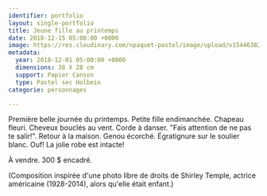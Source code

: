 ```yaml
---
identifier: portfolio
layout: single-portfolio
title: Jeune fille au printemps
date: 2018-12-15 05:00:00 +0000
image: https://res.cloudinary.com/npaquet-pastel/image/upload/v1544638294/28870005_1760247257352093_9008123398559105024_n.jpg
metadata:
  year: 2018-12-01 05:00:00 +0000
  dimensions: 38 X 28 cm
  support: Papier Canson
  type: Pastel sec Holbein
categorie: personnages

---
```

Première belle journée du printemps. Petite fille endimanchée. Chapeau fleuri. Cheveux bouclés au vent. Corde à danser. "Fais attention de ne pas te salir!". Retour à la maison. Genou écorché. Égratignure sur le soulier blanc. Ouf! La jolie robe est intacte!

À vendre. 300 $ encadré.

(Composition inspirée d'une photo libre de droits de Shirley Temple, actrice américaine (1928-2014), alors qu'elle était enfant.)